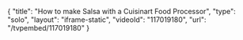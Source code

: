 {
    "title": "How to make Salsa with a Cuisinart Food Processor",
    "type": "solo",
    "layout": "iframe-static",
    "videoId": "117019180",
    "url": "\/tvpembed\/117019180"
}